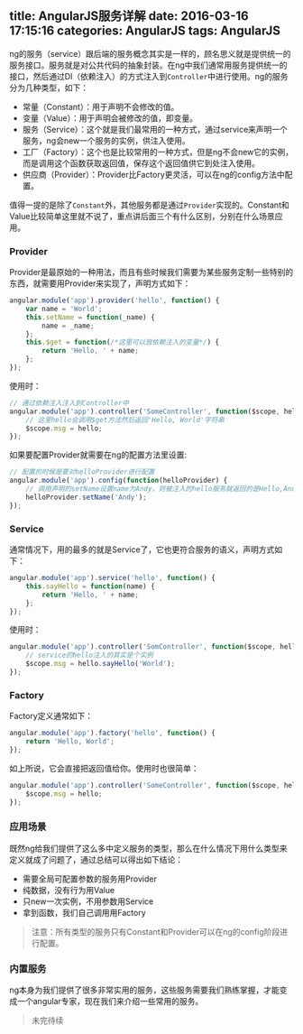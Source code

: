 title: AngularJS服务详解
date: 2016-03-16 17:15:16
categories: AngularJS
tags: AngularJS
---

ng的服务（service）跟后端的服务概念其实是一样的，顾名思义就是提供统一的服务接口。服务就是对公共代码的抽象封装。在ng中我们通常用服务提供统一的接口，然后通过DI（依赖注入）的方式注入到`Controller`中进行使用。ng的服务分为几种类型，如下：
- 常量（Constant）：用于声明不会修改的值。
- 变量（Value）：用于声明会被修改的值，即变量。
- 服务（Service）：这个就是我们最常用的一种方式，通过service来声明一个服务，ng会new一个服务的实例，供注入使用。
- 工厂（Factory）：这个也是比较常用的一种方式，但是ng不会new它的实例，而是调用这个函数获取返回值，保存这个返回值供它到处注入使用。
- 供应商（Provider）：Provider比Factory更灵活，可以在ng的config方法中配置。

<!-- more -->

值得一提的是除了`Constant`外，其他服务都是通过`Provider`实现的。Constant和Value比较简单这里就不说了，重点讲后面三个有什么区别，分别在什么场景应用。

### Provider
Provider是最原始的一种用法，而且有些时候我们需要为某些服务定制一些特别的东西，就需要用Provider来实现了，声明方式如下：
```javascript
angular.module('app').provider('hello', function() {
	var name = 'World';
	this.setName = function(_name) {
		name = _name;
	};
	this.$get = function(/*这里可以放依赖注入的变量*/) {
		return 'Hello, ' + name;
	};
});
```
使用时：
```javascript
// 通过依赖注入注入到Controller中
angular.module('app').controller('SomeController', function($scope, hello) {
	// 这里hello会调用$get方法然后返回'Hello, World'字符串
	$scope.msg = hello;
});
```
如果要配置Provider就需要在ng的配置方法里设置:
```javascript
// 配置的时候是要对helloProvider进行配置
angular.module('app').config(function(helloProvider) {
	// 调用声明的setName设置name为Andy，则被注入的hello服务就返回的是Hello,Andy
	helloProvider.setName('Andy');
});
```
### Service
通常情况下，用的最多的就是Service了，它也更符合服务的语义，声明方式如下：
```javascript
angular.module('app').service('hello', function() {
	this.sayHello = function(name) {
		return 'Hello, ' + name;
	};
});
```
使用时：
```javascript
angular.module('app').controller('SomController', function($scope, hello) {
	// service的hello注入的其实是个实例
	$scope.msg = hello.sayHello('World');
});
```
### Factory
Factory定义通常如下：
```javascript
angular.module('app').factory('hello', function() {
	return 'Hello, World';
});
```
如上所说，它会直接把返回值给你。使用时也很简单：
```javascript
angular.module('app').controller('SomeController', function($scope, hello) {
	$scope.msg = hello;
});
```

### 应用场景
既然ng给我们提供了这么多中定义服务的类型，那么在什么情况下用什么类型来定义就成了问题了，通过总结可以得出如下结论：
- 需要全局可配置参数的服务用Provider
- 纯数据，没有行为用Value
- 只new一次实例，不用参数用Service
- 拿到函数，我们自己调用用Factory

> 注意：所有类型的服务只有Constant和Provider可以在ng的config阶段进行配置。

### 内置服务
ng本身为我们提供了很多非常实用的服务，这些服务需要我们熟练掌握，才能变成一个angular专家，现在我们来介绍一些常用的服务。

> 未完待续